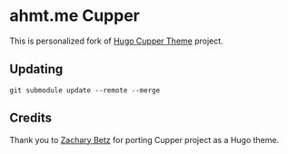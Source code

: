 # ahmt.me Cupper

This is personalized fork of [Hugo Cupper Theme](https://github.com/zwbetz-gh/cupper-hugo-theme) project.

## Updating

```
git submodule update --remote --merge
```

## Credits

Thank you to [Zachary Betz](https://zwbetz.com/) for porting Cupper project as a Hugo theme.
